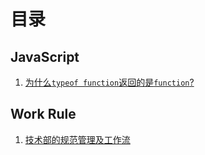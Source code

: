 # 目录

## JavaScript

1. [为什么`typeof function`返回的是`function`?](https://github.com/super-fool/blog/issues/49)


## Work Rule

1. [技术部的规范管理及工作流](https://github.com/super-fool/blog/issues/50) 
